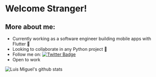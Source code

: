 # Welcome Stranger!



## More about me:

- Currently working as a software engineer building mobile apps with Flutter 📲  
- Looking to collaborate in any Python project 🐍
- Follow me on: [![Twitter Badge](https://img.shields.io/badge/-@Dev_Luismi-1ca0f1?style=flat-square&labelColor=1ca0f1&logo=twitter&logoColor=white&link=https://twitter.com/Dev_Luismi)](https://twitter.com/Dev_Luismi)
- Open to work


![Luis Miguel's github stats](https://github-readme-stats.vercel.app/api/?username=luismi74&show_icons=true&title_color=5ac0a5&icon_color=79ff97&text_color=edf2f7&bg_color=151515)

